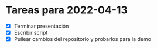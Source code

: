 # Tareas para 2022-04-13  
- [x] Terminar presentación 
- [x] Escribir script
- [x] Pullear cambios del repositorio y probarlos para la demo